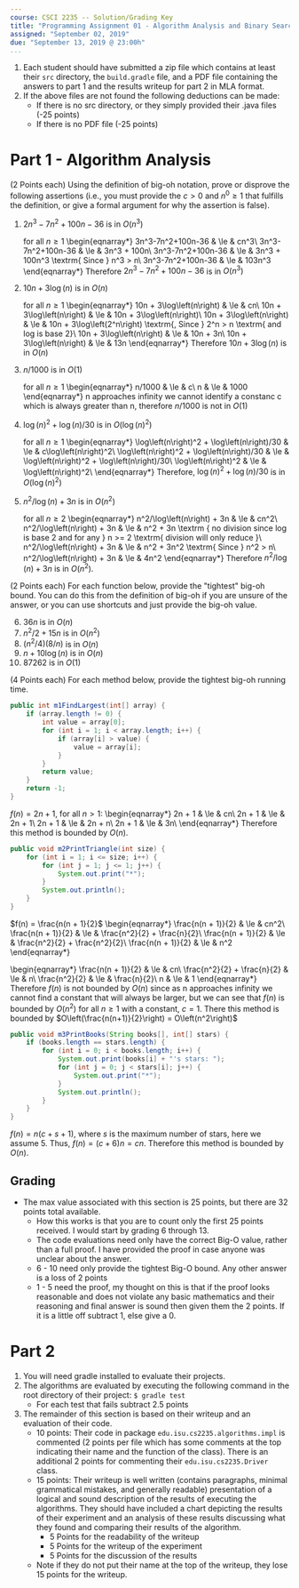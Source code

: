 ```yaml
---
course: CSCI 2235 -- Solution/Grading Key
title: "Programming Assignment 01 - Algorithm Analysis and Binary Search"
assigned: "September 02, 2019"
due: "September 13, 2019 @ 23:00h"
...
```


1. Each student should have submitted a zip file which contains at least their `src` directory, the `build.gradle` file, and a PDF file containing the answers to part 1 and the results writeup for part 2 in MLA format.
2. If the above files are not found the following deductions can be made:
   - If there is no src directory, or they simply provided their .java files (-25 points)
   - If there is no PDF file (-25 points)

# Part 1 - Algorithm Analysis

(2 Points each) Using the definition of big-oh notation, prove or disprove the following assertions (i.e., you must provide the $c > 0$ and $n^0 \geq 1$ that fulfills the definition, or give a formal argument for why the assertion is false).

1. $2n^3 - 7n^2 + 100n - 36$ is in $O(n^3)$

   for all $n \ge 1$
   \begin{eqnarray*}
    3n^3-7n^2+100n-36 & \le & cn^3\\
    3n^3-7n^2+100n-36 & \le & 3n^3 + 100n\\
    3n^3-7n^2+100n-36 & \le & 3n^3 + 100n^3 \textrm{ Since } n^3 > n\\
    3n^3-7n^2+100n-36 & \le & 103n^3
   \end{eqnarray*}
   Therefore $2n^3-7n^2+100n-36$ is in $O\left(n^3\right)$

2. $10n + 3\log(n)$ is in $O(n)$

   for all $n \ge 1$
   \begin{eqnarray*}
    10n + 3\log\left(n\right) & \le & cn\\
    10n + 3\log\left(n\right) & \le & 10n + 3\log\left(n\right)\\
    10n + 3\log\left(n\right) & \le & 10n + 3\log\left(2^n\right) \textrm{, Since } 2^n > n \textrm{ and log is base 2}\\
    10n + 3\log\left(n\right) & \le & 10n + 3n\\
    10n + 3\log\left(n\right) & \le & 13n
   \end{eqnarray*}
   Therefore $10n + 3\log\left(n\right)$ is in $O\left(n\right)$

3. $n/1000$ is in $O(1)$

   for all $n \ge 1$
   \begin{eqnarray*}
    n/1000 & \le & c\\
    n & \le & 1000
   \end{eqnarray*}
   n approaches infinity we cannot identify a constanc c which is always greater than n, therefore $n/1000$ is not in $O\left(1\right)$

4. $\log(n)^2 + \log(n)/30$ is in $O(\log(n)^2)$

   for all $n \ge 1$
   \begin{eqnarray*}
    \log\left(n\right)^2 + \log\left(n\right)/30 & \le & c\log\left(n\right)^2\\
    \log\left(n\right)^2 + \log\left(n\right)/30 & \le & \log\left(n\right)^2 + \log\left(n\right)/30\\
    \log\left(n\right)^2 & \le & \log\left(n\right)^2\\
   \end{eqnarray*}
   Therefore, $\log\left(n\right)^2 + \log\left(n\right)/30$ is in $O\left(\log\left(n\right)^2\right)$

5. $n^2/\log(n) + 3n$ is in $O(n^2)$

   for all $n \ge 2$
   \begin{eqnarray*}
    n^2/\log\left(n\right) + 3n & \le & cn^2\\
    n^2/\log\left(n\right) + 3n & \le & n^2 + 3n \textrm { no division since log is base 2 and for any } n >= 2 \textrm{ division will only reduce }\\
    n^2/\log\left(n\right) + 3n & \le & n^2 + 3n^2 \textrm{ Since } n^2 > n\\
    n^2/\log\left(n\right) + 3n & \le & 4n^2
   \end{eqnarray*}
   Therefore $n^2/\log\left(n\right) + 3n$ is in $O(n^2)$.

(2 Points each) For each function below, provide the "tightest" big-oh bound. You can do this from the definition of big-oh if you are unsure of the answer, or you can use shortcuts and just provide the big-oh value.

6. $36n$ is in $O(n)$
7. $n^2/2 + 15n$ is in $O(n^2)$
8. $(n^2/4)(8/n)$ is in $O(n)$
9. $n + 10\log(n)$ is in $O(n)$
10. $87262$ is in $O(1)$

(4 Points each) For each method below, provide the tightest big-oh running time.
```java
public int m1FindLargest(int[] array) {
    if (array.length != 0) {
        int value = array[0];
        for (int i = 1; i < array.length; i++) {
            if (array[i] > value) {
                value = array[i];
            }
        }
        return value;
    }
    return -1;
}
```

$f(n) = 2n + 1$, for all $n > 1$:
\begin{eqnarray*}
 2n + 1 & \le & cn\\
 2n + 1 & \le & 2n + 1\\
 2n + 1 & \le & 2n + n\\
 2n + 1 & \le & 3n\\
\end{eqnarray*}
Therefore this method is bounded by $O(n)$.

```java
public void m2PrintTriangle(int size) {
    for (int i = 1; i <= size; i++) {
        for (int j = 1; j <= 1; j++) {
            System.out.print("*");
        }
        System.out.println();
    }
}
```

$f(n) = \frac{n(n + 1}{2}$
\begin{eqnarray*}
 \frac{n(n + 1)}{2} & \le & cn^2\\
 \frac{n(n + 1)}{2} & \le & \frac{n^2}{2} + \frac{n}{2}\\
 \frac{n(n + 1)}{2} & \le & \frac{n^2}{2} + \frac{n^2}{2}\\
 \frac{n(n + 1)}{2} & \le & n^2
\end{eqnarray*}

\begin{eqnarray*}
 \frac{n(n + 1)}{2} & \le & cn\\
 \frac{n^2}{2} + \frac{n}{2} & \le & n\\
 \frac{n^2}{2} & \le & \frac{n}{2}\\
 n & \le & 1
\end{eqnarray*}
Therefore $f(n)$ is not bounded by $O(n)$ since as n approaches infinity we cannot find a constant that will always be larger, but we can see that $f(n)$ is bounded by $O(n^2)$ for all $n \ge 1$ with a constant, $c = 1$.
There this method is bounded by $O\left(\frac{n(n+1)}{2}\right) = O\left(n^2\right)$

```java
public void m3PrintBooks(String books[], int[] stars) {
    if (books.length == stars.length) {
        for (int i = 0; i < books.length; i++) {
            System.out.print(books[i] + "'s stars: ");
            for (int j = 0; j < stars[i]; j++) {
                System.out.print("*");
            }
            System.out.println();
        }
    }
}
```

$f(n) = n (c + s + 1)$, where $s$ is the maximum number of stars, here we assume 5. Thus, $f(n) = (c + 6)n = cn$. Therefore this method is bounded by $O(n)$.

## Grading

* The max value associated with this section is 25 points, but there are 32 points total available.
   - How this works is that you are to count only the first 25 points received. I would start by grading 6 through 13.
   - The code evaluations need only have the correct Big-O value, rather than a full proof. I have provided the proof in case anyone was unclear about the answer.
   - 6 - 10 need only provide the tightest Big-O bound. Any other answer is a loss of 2 points
   - 1 - 5 need the proof, my thought on this is that if the proof looks reasonable and does not violate any basic mathematics and their reasoning and final answer is sound then given them the 2 points. If it is a little off subtract 1, else give a 0.


# Part 2

1. You will need gradle installed to evaluate their projects.
2. The algorithms are evaluated by executing the following command in the root directory of their project: `$ gradle test`
   - For each test that fails subtract 2.5 points
3. The remainder of this section is based on their writeup and an evaluation of their code.
   - 10 points: Their code in package `edu.isu.cs2235.algorithms.impl` is commented (2 points per file which has some comments at the top indicating their name and the function of the class). There is an additional 2 points for commenting their `edu.isu.cs2235.Driver` class.
   - 15 points: Their writeup is well written (contains paragraphs, minimal grammatical mistakes, and generally readable) presentation of a logical and sound description of the results of executing the algorithms. They should have included a chart depicting the results of their experiment and an analysis of these results discussing what they found and comparing their results of the algorithm.
     * 5 Points for the readability of the writeup
     * 5 Points for the writeup of the experiment
     * 5 Points for the discussion of the results
   - Note if they do not put their name at the top of the writeup, they lose 15 points for the writeup.
